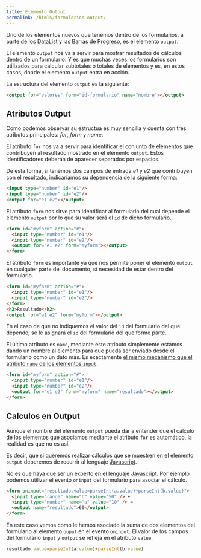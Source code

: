 ```yaml
---
title: Elemento Output
permalink: /html5/formularios-output/
---
```


Uno de los elementos nuevos que tenemos dentro de los formularios, a parte de los [DataList][DataList] y las [Barras de Progreso][BarrasProgreso], es el elemento `output`.

El elemento `output` nos va a servir para mostrar resultados de cálculos dentro de un formulario. Y es que muchas veces los formularios son utilizados para calcular subtotales o totales de elementos y es, en estos casos, dónde el elemento `output` entra en acción.


La estructura del elemento `output` es la siguiente:

~~~html
<output for="valores" form="id-formulario" name="nombre"></output>
~~~

## Atributos Output
Como podemos observar su estructua es muy sencilla y cuenta con tres atributos principales: *for*, *form* y *name*.


El atributo `for` nos va a servir para identificar el conjunto de elementos que contribuyen al resultado mostrado en el elemento `output`. Estos identificadores deberán de aparecer separados por espacios.

De esta forma, si tenemos dos campos de entrada *e1* y *e2* que contribuyen con el resultado, indicaríamos su dependencia de la siguiente forma:

~~~html
<input type="number" id="e1"/>
<input type="number" id="e2"/>
<output for="e1 e2"></output>
~~~

El atributo `form` nos sirve para identificar al formulario del cual depende el elemento `output` por lo que su valor será el `id` de dicho formulario.

~~~html
<form id="myform" action="#">
  <input type="number" id="e1"/>
  <input type="number" id="e2"/>
  <output for="e1 e2" form="myform"></output>
</form>
~~~

El atributo `form` es importante ya que nos permite poner el elemento `output` en cualquier parte del documento, si necesidad de estar dentro del formulario.

~~~html
<form id="myform" action="#">
  <input type="number" id="e1"/>
  <input type="number" id="e2"/>
</form>
<h2>Resultado</h2>
<output for="e1 e2" form="myform"></output>
~~~

En el caso de que no indiquemos el valor del `id` del formulario del que depende, se le asignará el `id` del formulario del que forme parte.

El último atributo es `name`, mediante este atributo simplemente estamos dando un nombre al elemento para que pueda ser enviado desde el formulario como un dato más. Es exactamente [el mismo mecanismo que el atributo `name` de los elementos `input`][CamposEntradaDatos].

~~~html
<form id="myform" action="#">
  <input type="number" id="e1"/>
  <input type="number" id="e2"/>
  <output for="e1 e2" form="myform" name="resultado"></output>
</form>
~~~

## Calculos en Output
Aunque el nombre del elemento `output` pueda dar a entender que el cálculo de los elementos que asociamos mediante el atributo `for` es automático, la realidad es que no es así.

Es decir, que si queremos realizar cálculos que se muestren en el elemento `output` deberemos de recurrir al lenguaje [Javascript][Javascript].

No es que haya que ser un experto en el lenguaje [Javascript][Javascript]. Por ejemplo podemos utilizar el evento `oninput` del formulario para asociar el cálculo.

~~~html
<form oninput="resultado.value=parseInt(a.value)+parseInt(b.value)">
  <input type="range" name="b" value="50" /> +
  <input type="number" name="a" value="10" /> =
  <output name="resultado">60</output>
</form>
~~~

En este caso vemos como le hemos asociado la suma de dos elementos del formulario al elemento `ouput` en el evento `oninput`. El valor de los campos del formulario `input` y `output` se refleja en el atributo `value`.

~~~javascript
resultado.value=parseInt(a.value)+parseInt(b.value)
~~~

[HTML]: http://www.manualweb.net/html/
[HTML5]: http://www.manualweb.net/html5/
[Javascript]: http://www.manualweb.net/javascript/
[DataList]: {{site.baseurl}}/html5/formualrios-datalist/
[BarrasProgreso]: {{site.baseurl}}/html5/formularios-barras-progreso/
[CamposEntradaDatos]: {{site.baseurl}}/html/formularios-html/#campos-de-entrada-de-datos
